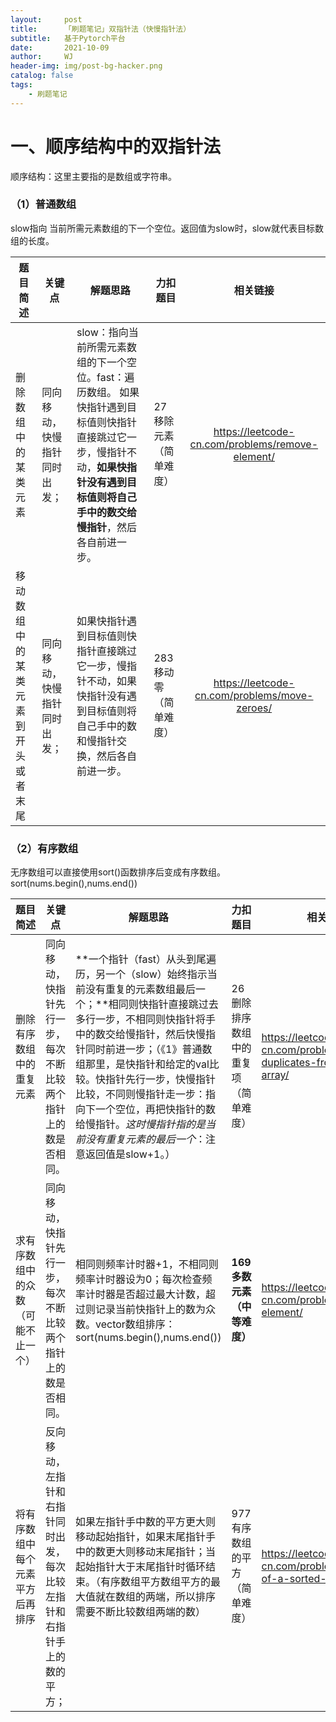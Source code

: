 ```yaml
---
layout:     post
title:      「刷题笔记」双指针法（快慢指针法）
subtitle:   基于Pytorch平台
date:       2021-10-09
author:     WJ
header-img: img/post-bg-hacker.png
catalog: false
tags:
    - 刷题笔记
---
```


# 一、顺序结构中的双指针法

顺序结构：这里主要指的是数组或字符串。

### （1）普通数组

slow指向   当前所需元素数组的下一个空位。返回值为slow时，slow就代表目标数组的长度。

| **题目简述**                       | **关键点**                   | **解题思路**                                                 | **力扣题目**            |                   **相关链接**                   |
| ---------------------------------- | ---------------------------- | ------------------------------------------------------------ | ----------------------- | :----------------------------------------------: |
| 删除数组中的某类元素               | 同向移动，快慢指针同时出发； | slow：指向当前所需元素数组的下一个空位。fast：遍历数组。     如果快指针遇到目标值则快指针直接跳过它一步，慢指针不动，**如果快指针没有遇到目标值则将自己手中的数交给慢指针**，然后各自前进一步。 | 27 移除元素（简单难度） | https://leetcode-cn.com/problems/remove-element/ |
| 移动数组中的某类元素到开头或者末尾 | 同向移动，快慢指针同时出发； | 如果快指针遇到目标值则快指针直接跳过它一步，慢指针不动，如果快指针没有遇到目标值则将自己手中的数和慢指针交换，然后各自前进一步。 | 283 移动零（简单难度）  |  https://leetcode-cn.com/problems/move-zeroes/   |

### （2）有序数组

无序数组可以直接使用sort()函数排序后变成有序数组。sort(nums.begin(),nums.end())



| **题目简述**                       | **关键点**                                                   | **解题思路**                                                 | **力扣题目**                          | **相关链接**                                                 |
| ---------------------------------- | ------------------------------------------------------------ | ------------------------------------------------------------ | ------------------------------------- | ------------------------------------------------------------ |
| 删除有序数组中的重复元素           | 同向移动，快指针先行一步，每次不断比较两个指针上的数是否相同。 | **一个指针（fast）从头到尾遍历，另一个（slow）始终指示当前没有重复的元素数组最后一个；**相同则快指针直接跳过去多行一步，不相同则快指针将手中的数交给慢指针，然后快慢指针同时前进一步；（《1》普通数组那里，是快指针和给定的val比较。快指针先行一步，快慢指针比较，不同则慢指针走一步：指向下一个空位，再把快指针的数给慢指针。*这时慢指针指的是当前没有重复元素的最后一个*：注意返回值是slow+1。） | 26 删除排序数组中的重复项（简单难度） | https://leetcode-cn.com/problems/remove-duplicates-from-sorted-array/ |
| 求有序数组中的众数（可能不止一个） | 同向移动，快指针先行一步，每次不断比较两个指针上的数是否相同。 | 相同则频率计时器+1，不相同则频率计时器设为0；每次检查频率计时器是否超过最大计数，超过则记录当前快指针上的数为众数。vector数组排序：sort(nums.begin(),nums.end()) | **169 多数元素（中等难度）**          | https://leetcode-cn.com/problems/majority-element/           |
| 将有序数组中每个元素平方后再排序   | 反向移动，左指针和右指针同时出发，每次比较左指针和右指针手上的数的平方； | 如果左指针手中数的平方更大则移动起始指针，如果末尾指针手中的数更大则移动末尾指针；当起始指针大于末尾指针时循环结束。（有序数组平方数组平方的最大值就在数组的两端，所以排序需要不断比较数组两端的数） | 977 有序数组的平方（简单难度）        | https://leetcode-cn.com/problems/squares-of-a-sorted-array/  |
